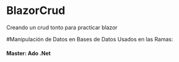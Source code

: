 # BlazorCrud
Creando un crud tonto para practicar blazor

#Manipulación de Datos en Bases de Datos Usados en las Ramas: 
<h4> Master: Ado .Net</h4>

